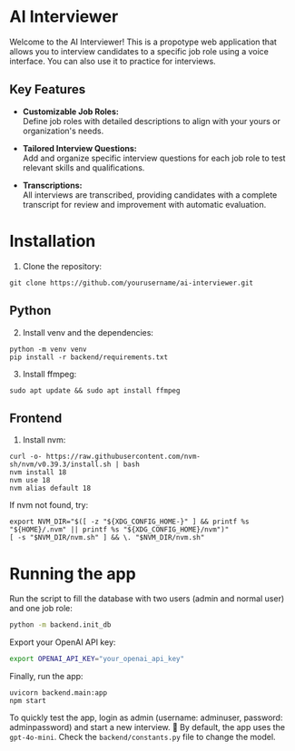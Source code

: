 # AI Interviewer

Welcome to the AI Interviewer! This is a propotype web application that allows you to interview candidates to a specific job role using a voice interface. You can also use it to practice for interviews.

## **Key Features**

- **Customizable Job Roles:**  
  Define job roles with detailed descriptions to align with your yours or organization's needs.

- **Tailored Interview Questions:**  
  Add and organize specific interview questions for each job role to test relevant skills and qualifications.

- **Transcriptions:**  
  All interviews are transcribed, providing candidates with a complete transcript for review and improvement with automatic evaluation.



# Installation

1. Clone the repository:
```
git clone https://github.com/yourusername/ai-interviewer.git
```
## Python
2. Install venv and the dependencies:
```
python -m venv venv
pip install -r backend/requirements.txt
```
3. Install ffmpeg:
```
sudo apt update && sudo apt install ffmpeg
```

## Frontend

1. Install nvm:
```
curl -o- https://raw.githubusercontent.com/nvm-sh/nvm/v0.39.3/install.sh | bash
nvm install 18
nvm use 18
nvm alias default 18
```
If nvm not found, try:
```
export NVM_DIR="$([ -z "${XDG_CONFIG_HOME-}" ] && printf %s "${HOME}/.nvm" || printf %s "${XDG_CONFIG_HOME}/nvm")"
[ -s "$NVM_DIR/nvm.sh" ] && \. "$NVM_DIR/nvm.sh"
```

# Running the app

Run the script to fill the database with two users (admin and normal user) and one job role:
```bash
python -m backend.init_db
```

Export your OpenAI API key:
```bash
export OPENAI_API_KEY="your_openai_api_key"
```
Finally, run the app:

```
uvicorn backend.main:app
npm start
```
To quickly test the app, login as admin (username: adminuser, password: adminpassword) and start a new interview. 🚀
By default, the app uses the `gpt-4o-mini`. Check the `backend/constants.py` file to change the model.
